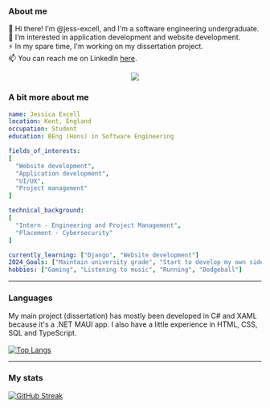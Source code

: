 ### About me
👋 Hi there! I’m @jess-excell, and I'm a software engineering undergraduate. <br/>
👀 I’m interested in application development and website development. <br/>
⚡ In my spare time, I'm working on my dissertation project.<br />
📫 You can reach me on LinkedIn <a href="https://linkedin.com/in/jessica-excell/">here</a>.<br />

<div align="center">
  <img src="https://i.giphy.com/media/v1.Y2lkPTc5MGI3NjExYTQ5bGJrMWZhczNtMXJtNHhuaXZ5bjNocGs0Ym80dmcxaDliMHhqaiZlcD12MV9pbnRlcm5hbF9naWZfYnlfaWQmY3Q9Zw/QpVUMRUJGokfqXyfa1/giphy.gif">
</div>

### A bit more about me
```yaml
name: Jessica Excell
location: Kent, England
occupation: Student
education: BEng (Hons) in Software Engineering

fields_of_interests:
[
  "Website development",
  "Application development",
  "UI/UX",
  "Project management"
]

technical_background:
[
  "Intern - Engineering and Project Management",
  "Placement - Cybersecurity"
]

currently_learning: ["Django", "Website development"]
2024_Goals: ["Maintain university grade", "Start to develop my own side projects"]
hobbies: ["Gaming", "Listening to music", "Running", "Dodgeball"]
```

---

### Languages
My main project (dissertation) has mostly been developed in C# and XAML because it's a .NET MAUI app. I also have a little experience in HTML, CSS, SQL and TypeScript. <br/><br />
[![Top Langs](https://github-readme-stats.vercel.app/api/top-langs/?username=jess-excell&hide_border=true&theme=darcula)](https://github.com/anuraghazra/github-readme-stats)



---

### My stats
<a href="https://git.io/streak-stats"><img src="https://streak-stats.demolab.com?user=jess-excell&theme=dark&hide_border=true&mode=weekly" alt="GitHub Streak" /></a>

<!---
jess-excell/jess-excell is a ✨ special ✨ repository because its `README.md` (this file) appears on your GitHub profile.
You can click the Preview link to take a look at your changes.
--->

